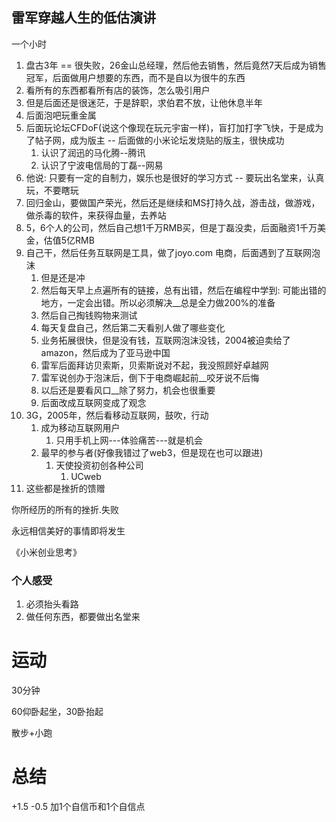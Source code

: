 ## 雷军穿越人生的低估演讲
一个小时
1. 盘古3年 == 很失败，26金山总经理，然后他去销售，然后竟然7天后成为销售冠军，后面做用户想要的东西，而不是自以为很牛的东西
2. 看所有的东西都看所有店的装饰，怎么吸引用户
3. 但是后面还是很迷茫，于是辞职，求伯君不放，让他休息半年
4. 后面泡吧玩重金属
5. 后面玩论坛CFDoF(说这个像现在玩元宇宙一样)，盲打加打字飞快，于是成为了帖子网，成为版主 -- 后面做的小米论坛发烧贴的版主，很快成功
   1. 认识了润迅的马化腾--腾讯
   2. 认识了宁波电信局的丁磊--网易
6. 他说: 只要有一定的自制力，娱乐也是很好的学习方式 -- 要玩出名堂来，认真玩，不要瞎玩
7. 回归金山，要做国产荣光，然后还是继续和MS打持久战，游击战，做游戏，做杀毒的软件，来获得血量，去养站
8. 5，6个人的公司，然后自己想1千万RMB买，但是丁磊没卖，后面融资1千万美金，估值5亿RMB
9. 自己干，然后任务互联网是工具，做了joyo.com 电商，后面遇到了互联网泡沫
   1.  但是还是冲
   2.  然后每天早上点遍所有的链接，总有出错，然后在编程中学到: 可能出错的地方，一定会出错。所以必须解决__总是全力做200%的准备
   3.  然后自己掏钱购物来测试
   4.  每天复盘自己，然后第二天看别人做了哪些变化
   5.  业务拓展很快，但是没有钱，互联网泡沫没钱，2004被迫卖给了amazon，然后成为了亚马逊中国
   6.  雷军后面拜访贝索斯，贝索斯说对不起，我没照顾好卓越网
   7.  雷军说创办于泡沫后，倒下于电商崛起前__咬牙说不后悔
   8.  以后还是要看风口__除了努力，机会也很重要
   9.  后面改成互联网变成了观念
10. 3G，2005年，然后看移动互联网，鼓吹，行动
    1.  成为移动互联网用户
        1.  只用手机上网---体验痛苦---就是机会
    2.  最早的参与者(好像我错过了web3，但是现在也可以跟进)
        1.  天使投资初创各种公司
            1.  UCweb
11. 这些都是挫折的馈赠


你所经历的所有的挫折.失败


永远相信美好的事情即将发生

《小米创业思考》


### 个人感受
1. 必须抬头看路
2. 做任何东西，都要做出名堂来

# 运动
30分钟

60仰卧起坐，30卧抬起

散步+小跑

# 总结
+1.5 -0.5
加1个自信币和1个自信点 
